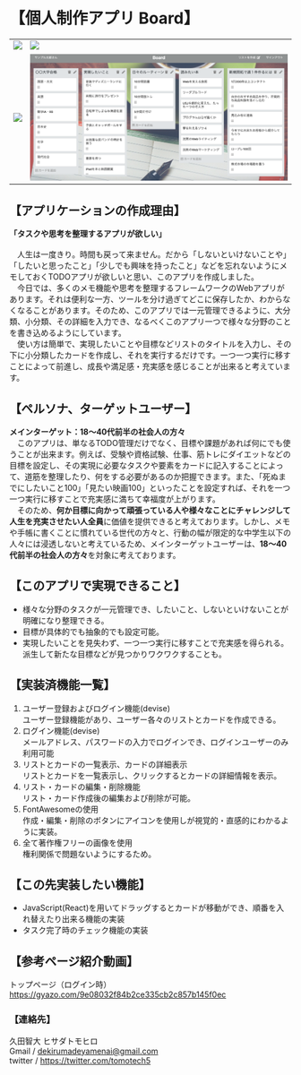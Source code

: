 # 【個人制作アプリ Board】
<table>
<tr>
<td><img src="app/assets/images/board-preview3.png"></td>
<td><img src="app/assets/images/board-preview5.png"></td>
</tr>
<tr>
<td><img src="app/assets/images/board-preview6.png"></td>
<td><img src="app/assets/images/board-preview4.png"></td>
</tr>
</table>


## 【アプリケーションの作成理由】
 <b>「タスクや思考を整理するアプリが欲しい」</b><br>   
  &emsp;人生は一度きり。時間も戻って来ません。だから「しないといけないことや」「したいと思ったこと」「少しでも興味を持ったこと」などを忘れないようにメモしておくTODOアプリが欲しいと思い、このアプリを作成しました。<br>
  &emsp;今日では、多くのメモ機能や思考を整理するフレームワークのWebアプリがあります。それは便利な一方、ツールを分け過ぎてどこに保存したか、わからなくなることがあります。そのため、このアプリでは一元管理できるように、大分類、小分類、その詳細を入力でき、なるべくこのアプリ一つで様々な分野のことを書き込めるようにしています。<br>
  &emsp;使い方は簡単で、実現したいことや目標などリストのタイトルを入力し、その下に小分類したカードを作成し、それを実行するだけです。一つ一つ実行に移すことによって前進し、成長や満足感・充実感を感じることが出来ると考えています。<br>

## 【ペルソナ、ターゲットユーザー】
<b>メインターゲット：18〜40代前半の社会人の方々</b><br>
&emsp;このアプリは、単なるTODO管理だけでなく、目標や課題があれば何にでも使うことが出来ます。例えば、受験や資格試験、仕事、筋トレにダイエットなどの目標を設定し、その実現に必要なタスクや要素をカードに記入することによって、道筋を整理したり、何をする必要があるのか把握できます。また、「死ぬまでにしたいこと100」「見たい映画100」といったことを設定すれば、それを一つ一つ実行に移すことで充実感に満ちて幸福度が上がります。<br>
&emsp;そのため、<b>何か目標に向かって頑張っている人や様々なことにチャレンジして人生を充実させたい人全員</b>に価値を提供できると考えております。しかし、メモや手帳に書くことに慣れている世代の方々と、行動の幅が限定的な中学生以下の人々には浸透しないと考えているため、メインターゲットユーザーは、<b>18〜40代前半の社会人の方々</b>を対象に考えております。

## 【このアプリで実現できること】
  - 様々な分野のタスクが一元管理でき、したいこと、しないといけないことが明確になり整理できる。<br>
  - 目標が具体的でも抽象的でも設定可能。<br>
  - 実現したいことを見失わず、一つ一つ実行に移すことで充実感を得られる。派生して新たな目標などが見つかりワクワクすることも。<br>

## 【実装済機能一覧】
1. ユーザー登録およびログイン機能(devise)<br>
  ユーザー登録機能があり、ユーザー各々のリストとカードを作成できる。<br>
2. ログイン機能(devise)<br>
  メールアドレス、パスワードの入力でログインでき、ログインユーザーのみ利用可能<br>
3. リストとカードの一覧表示、カードの詳細表示<br>
  リストとカードを一覧表示し、クリックするとカードの詳細情報を表示。<br>
4. リスト・カードの編集・削除機能<br>
  リスト・カード作成後の編集および削除が可能。<br>
5. FontAwesomeの使用<br>
  作成・編集・削除のボタンにアイコンを使用しが視覚的・直感的にわかるように実装。<br>
6. 全て著作権フリーの画像を使用<br>
  権利関係で問題ないようにするため。<br>

## 【この先実装したい機能】
 - JavaScript(React)を用いてドラッグするとカードが移動ができ、順番を入れ替えたり出来る機能の実装<br>
 - タスク完了時のチェック機能の実装

## 【参考ページ紹介動画】
トップページ（ログイン時）  https://gyazo.com/9e08032f84b2ce335cb2c857b145f0ec<br>

### 【連絡先】
久田智大 ヒサダトモヒロ<br>
Gmail / dekirumadeyamenai@gmail.com<br>
twitter / https://twitter.com/tomotech5<br>